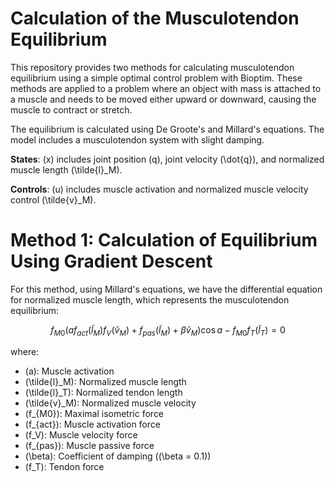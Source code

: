 # Calculation of the Musculotendon Equilibrium

This repository provides two methods for calculating musculotendon equilibrium using a simple optimal control problem with Bioptim. These methods are applied to a problem where an object with mass is attached to a muscle and needs to be moved either upward or downward, causing the muscle to contract or stretch.

The equilibrium is calculated using De Groote's and Millard's equations. The model includes a musculotendon system with slight damping.

**States**: \(x\) includes joint position \(q\), joint velocity \(\dot{q}\), and normalized muscle length \(\tilde{l}_M\).

**Controls**: \(u\) includes muscle activation and normalized muscle velocity control \(\tilde{v}_M\).

# Method 1: Calculation of Equilibrium Using Gradient Descent

For this method, using Millard's equations, we have the differential equation for normalized muscle length, which represents the musculotendon equilibrium:

$$
f_{M0} \left( a f_{act}(\tilde{l}_M) f_V(\tilde{v}_M) + f_{pas}(\tilde{l}_M) + \beta \tilde{v}_M \right) \cos a - f_{M0} f_T(\tilde{l}_T) = 0
$$

where:

- \(a\): Muscle activation
- \(\tilde{l}_M\): Normalized muscle length
- \(\tilde{l}_T\): Normalized tendon length
- \(\tilde{v}_M\): Normalized muscle velocity
- \(f_{M0}\): Maximal isometric force
- \(f_{act}\): Muscle activation force
- \(f_V\): Muscle velocity force
- \(f_{pas}\): Muscle passive force
- \(\beta\): Coefficient of damping (\(\beta = 0.1\))
- \(f_T\): Tendon force
